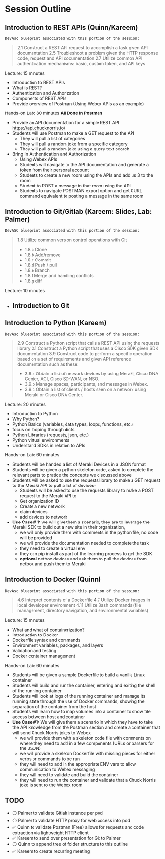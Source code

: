 # Session Outline

## Introduction to REST APIs (Quinn/Kareem)

`DevAsc blueprint associated with this portion of the session:`
> 2.1 Construct a REST API request to accomplish a task given API documentation
> 2.5 Troubleshoot a problem given the HTTP response code, request and API documentation
> 2.7 Utilize common API authentication mechanisms: basic, custom token, and API keys

Lecture: 15 minutes

- Introduction to REST APIs
- What is REST?
- Authentication and Authorization
- Components of REST APIs
- Provide overview of Postman (Using Webex APIs as an example)

Hands-on Lab: 30 minutes **All Done in Postman**

- Provide an API documentation for a simple REST API https://api.chucknorris.io/
- Students will use Postman to make a GET request to the API
  - They will pull a list of categories 
  - They will pull a random joke from a specific category
  - They will pull a random joke using a query text search
- Bring in Authentication and Authorization
  - Using Webex APIs
  - Students will navigate to the API documentation and generate a token from their personal account
  - Students to create a new room using the APIs and add us 3 to the room
  - Student to POST a message in that room using the API
  - Students to navigate POSTMAN export option and get CURL command equivalent to posting a message in the same room

## Introduction to Git/Gitlab (Kareem: Slides, Lab: Palmer)

`DevASC blueprint associated with this portion of the session:`

> 1.8 Utilize common version control operations with Git
>  - 1.8.a Clone
>  - 1.8.b Add/remove
>  - 1.8.c Commit
>  - 1.8.d Push / pull
>  - 1.8.e Branch
>  - 1.8.f Merge and handling conflicts
>  - 1.8.g diff

Lecture: 10 minutes

- Introduction to Git
  - 

## Introduction to Python (Kareem)

`DevAsc blueprint associated with this portion of the session:`

> 2.9 Construct a Python script that calls a REST API using the requests library
> 3.1 Construct a Python script that uses a Cisco SDK given SDK documentation
> 3.9 Construct code to perform a specific operation based on a set of requirements and given API reference documentation such as these:
> - 3.9.a Obtain a list of network devices by using Meraki, Cisco DNA Center, ACI, Cisco SD-WAN, or NSO.
> - 3.9.b Manage spaces, participants, and messages in Webex.
> - 3.9.c Obtain a list of clients / hosts seen on a network using Meraki or Cisco DNA Center.

Lecture: 20 minutes

- Introduction to Python
- Why Python?
- Python Basics (variables, data types, loops, functions, etc.)
- focus on looping through dicts
- Python Libraries (requests, json, etc.)
- Python virtual environments
- Understand SDKs in relation to APIs

Hands-on Lab: 60 minutes

- Students will be handed a list of Meraki Devices in a JSON format
- Students will be given a python skeleton code, asked to complete the relevant parts to pratice the concepts we discussed above
- Students will be asked to use the requests library to make a GET request to the Meraki API to pull a list of devices-
  - Students will be asked to use the requests library to make a POST request to the Meraki API to 
  - Get organization ID
  - Create a new network
  - claim devices
  - add devices to network 
- **Use Case # 1:** we will give them a scenario, they are to leverage the Meraki SDK to build out a new site in their organization, 
  - we will only provide them with comments in the python file, no code will be provided
  - we will provide the documentation needed to complete the task
  - they need to create a virtual env 
  - they can pip install as part of the learning process to get the SDK
  - **optional** netbox devices and ask them to pull the devices from netbox and push them to Meraki

## Introduction to Docker (Quinn)

`DevAsc blueprint associated with this portion of the session:`

> 4.6 Interpret contents of a Dockerfile
> 4.7 Utilize Docker images in local developer environment
> 4.11 Utilize Bash commands (file management, directory navigation, and environmental variables)

Lecture: 15 minutes

- What and what of containerization?
- Introduction to Docker
- Dockerfile syntax and commands
- Environment variables, packages, and layers
- Validation and testing
- Docker container management

Hands-on Lab: 60 minutes

- Students will be given a sample Dockerfile to build a vanilla Linux container
- Students will build and run the container, entering and exiting the shell of the running container
- Students will look at logs of the running container and manage its running state through the use of Docker commands, showing the separation of the container from the host
- Students will learn how to map volumes into a container to show file access between host and container
- **Use Case #1:** We will give them a scenario in which they have to take the API knowledge from the Postman section and create a container that will send Chuck Norris jokes to Webex
  - we will provide them with a skeleton code file with comments on where they need to add in a few components (URLs or parsers for the JSON)
  - we will provide a skeleton Dockerfile with missing pieces for either verbs or commands to be run
  - they will need to add in the appropriate ENV vars to allow communication to Webex messaging
  - they will need to validate and build the container
  - they will need to run the container and validate that a Chuck Norris joke is sent to the Webex room


## TODO

- :white_circle: Palmer to validate Gitlab instance per pod
- :white_circle: Palmer to validate HTTP proxy for web access into pod
- :white_check_mark: Quinn to validate Postman (Free) allows for requests and code extraction via lightweight HTTP client
- :white_check_mark: Kareem to send over presentation for Git to Palmer
- :white_circle: Quinn to append tree of folder structure to this outline
- :white_check_mark: Kareem to create recurring meeting